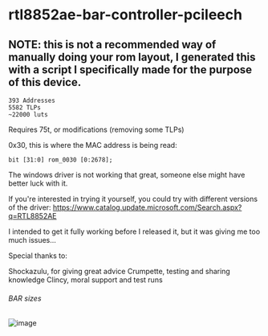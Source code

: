# rtl8852ae-bar-controller-pcileech

## NOTE: this is not a recommended way of manually doing your rom layout, I generated this with a script I specifically made for the purpose of this device. 
   
    393 Addresses
    5582 TLPs
    ~22000 luts  

Requires 75t, or modifications (removing some TLPs)

0x30, this is where the MAC address is being read:

    bit [31:0] rom_0030 [0:2678];

The windows driver is not working that great, someone else might have better luck with it.

If you're interested in trying it yourself, you could try with different versions of the driver:
                 https://www.catalog.update.microsoft.com/Search.aspx?q=RTL8852AE

I intended to get it fully working before I released it, but it was giving me too much issues... 

Special thanks to:

Shockazulu, for giving great advice
Crumpette, testing and sharing knowledge
Clincy, moral support and test runs

###### BAR sizes
![image](https://github.com/user-attachments/assets/bf66c5a9-d078-483f-b257-c16b0f217873)

